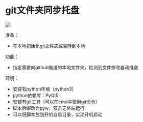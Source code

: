 # git文件夹同步托盘
![](https://gitee.com/luoxian1011/pictures/raw/master/39d32b54bd2905d6e551b8245d76beab.png)

准备：
- 在本地初始化git文件夹或克隆到本地

功能：
- 指定需要向github推送的本地文件夹，检测到文件修改自动推送

环境：
- 安装有python环境（python3）
- python依赖库：PyQt5
- 安装有git工具（可以在cmd中使用git命令）
- 脚本后缀改为pyw，双击无终端运行
- 可以将脚本放到开机自启目录，实现开机启动
